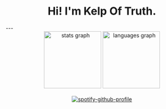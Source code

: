 <!--![Header](./github-header-image.png)-->
<h1 align="center">Hi! I'm Kelp Of Truth. </h1>
---
<br>

<div align="center">
  <img src="https://github-readme-stats.vercel.app/api?username=kelp-of-truth&hide_title=false&hide_rank=false&show_icons=true&include_all_commits=true&count_private=true&disable_animations=false&theme=dracula&locale=en&hide_border=false&order=1" height="150" alt="stats graph"  />
  <img src="https://github-readme-stats.vercel.app/api/top-langs?username=kelp-of-truth&locale=en&hide_title=false&layout=compact&card_width=320&langs_count=5&theme=dracula&hide_border=false&order=2" height="150" alt="languages graph"  />
</div>
<br>
<div align="center">
<a href="https://spotify-github-profile.vercel.app/api/view?uid=31e3psve7a4wcbohtu3vwpr5353y&redirect=true">
<img src="https://spotify-github-profile.vercel.app/api/view?uid=31e3psve7a4wcbohtu3vwpr5353y&cover_image=true&theme=default&show_offline=true&background_color=121212&interchange=false" alt="spotify-github-profile">
</a>
</div>
